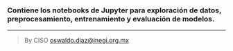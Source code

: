 ### Contiene los notebooks de Jupyter para exploración de datos, preprocesamiento, entrenamiento y evaluación de modelos.
__________________
> By CISO oswaldo.diaz@inegi.org.mx
